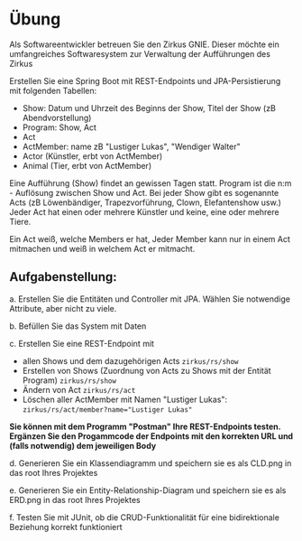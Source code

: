 # Übung

Als Softwareentwickler betreuen Sie den Zirkus GNIE. Dieser möchte ein umfangreiches Softwaresystem zur Verwaltung der Aufführungen des Zirkus

Erstellen Sie eine Spring Boot mit REST-Endpoints und JPA-Persistierung mit folgenden Tabellen:

- Show: Datum und Uhrzeit des Beginns der Show, Titel der Show (zB Abendvorstellung)
- Program: Show, Act
- Act 
- ActMember: name zB "Lustiger Lukas", "Wendiger Walter"
- Actor (Künstler, erbt von ActMember)
- Animal (Tier, erbt von ActMember)

Eine Aufführung (Show) findet an gewissen Tagen statt. 
Program ist die n:m - Auflösung zwischen Show und Act.
Bei jeder Show gibt es sogenannte Acts (zB Löwenbändiger, Trapezvorführung, Clown, Elefantenshow usw.)
Jeder Act hat einen oder mehrere Künstler und keine, eine oder mehrere Tiere.

Ein Act weiß, welche Members er hat, Jeder Member kann nur in einem Act mitmachen und weiß in welchem Act er mitmacht.

## Aufgabenstellung:

a. Erstellen Sie die Entitäten und Controller mit JPA. Wählen Sie notwendige Attribute, aber nicht zu viele.

b. Befüllen Sie das System mit Daten

c. Erstellen Sie eine REST-Endpoint mit 

  - allen Shows und dem dazugehörigen Acts `zirkus/rs/show`
  - Erstellen von Shows (Zuordnung von Acts zu Shows mit der Entität Program) `zirkus/rs/show`
  - Ändern von Act `zirkus/rs/act`
  - Löschen aller ActMember mit Namen "Lustiger Lukas": `zirkus/rs/act/member?name="Lustiger Lukas"`
  
  
  __Sie können mit dem Programm "Postman" Ihre REST-Endpoints testen. Ergänzen Sie den Progammcode der Endpoints mit den korrekten URL und (falls notwendig) dem jeweiligen Body__
    
d. Generieren Sie ein Klassendiagramm und speichern sie es als CLD.png in das root Ihres Projektes

e. Generieren Sie ein Entity-Relationship-Diagram und speichern sie es als ERD.png in das root Ihres Projektes

f. Testen Sie mit JUnit, ob die CRUD-Funktionalität für eine bidirektionale Beziehung korrekt funktioniert
